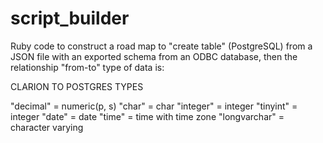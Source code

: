 # script_builder

Ruby code to construct a road map to "create table" (PostgreSQL) from a JSON file with an exported schema from an ODBC database, then the relationship "from-to" type of data is:

CLARION TO POSTGRES TYPES

"decimal"     = numeric(p, s)
"char"        = char
"integer"     = integer
"tinyint"     = integer
"date"        = date
"time"        = time with time zone
"longvarchar" = character varying
